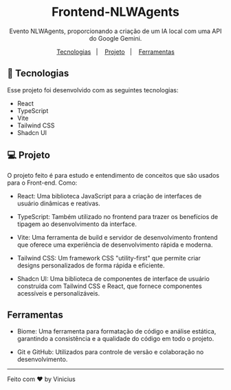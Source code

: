 <h1 align="center"> Frontend-NLWAgents </h1>

<p align="center">
Evento NLWAgents, proporcionando a criação de um IA local com uma API do Google Gemini. <br/>
</p>

<p align="center">
  <a href="#-tecnologias">Tecnologias</a>&nbsp;&nbsp;&nbsp;|&nbsp;&nbsp;&nbsp;
  <a href="#-projeto">Projeto</a>&nbsp;&nbsp;&nbsp;|&nbsp;&nbsp;&nbsp;
  <a href="#-projeto">Ferramentas</a>
</p>

## 🚀 Tecnologias

Esse projeto foi desenvolvido com as seguintes tecnologias:

- React <br>
- TypeScript <br>
- Vite <br>
- Tailwind CSS <br>
- Shadcn UI <br>

## 💻 Projeto

O projeto feito é para estudo e entendimento de conceitos que são usados para o Front-end. Como:

- React: Uma biblioteca JavaScript para a criação de interfaces de usuário dinâmicas e reativas.

- TypeScript: Também utilizado no frontend para trazer os benefícios de tipagem ao desenvolvimento da interface.

- Vite: Uma ferramenta de build e servidor de desenvolvimento frontend que oferece uma experiência de desenvolvimento rápida e moderna.

- Tailwind CSS: Um framework CSS "utility-first" que permite criar designs personalizados de forma rápida e eficiente.

- Shadcn UI: Uma biblioteca de componentes de interface de usuário construída com Tailwind CSS e React, que fornece componentes acessíveis e personalizáveis.

## Ferramentas

- Biome: Uma ferramenta para formatação de código e análise estática, garantindo a consistência e a qualidade do código em todo o projeto.

- Git e GitHub: Utilizados para controle de versão e colaboração no desenvolvimento.

---

Feito com ♥ by Vinicius 
